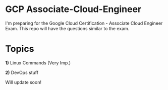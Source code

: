# GCP Associate-Cloud-Engineer
I'm preparing for the Google Cloud Certification - Associate Cloud Engineer Exam. This repo will have the questions similar to the exam.

# Topics
<b>1)</b> Linux Commands (Very Imp.)

<b>2)</b> DevOps stuff </b>

Will update soon!


